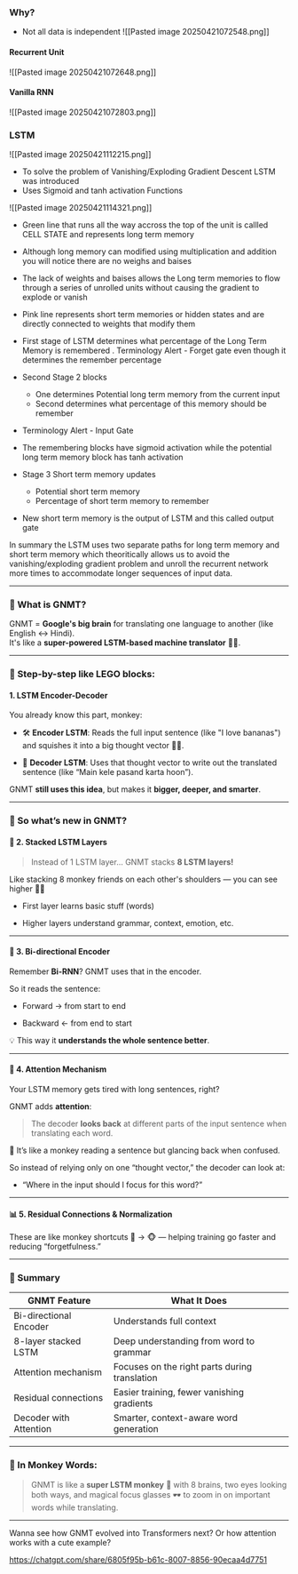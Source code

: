 
### Why?
- Not all data is independent 
![[Pasted image 20250421072548.png]]


#### Recurrent Unit
![[Pasted image 20250421072648.png]]

#### Vanilla RNN
![[Pasted image 20250421072803.png]]



### LSTM
![[Pasted image 20250421112215.png]]
- To solve the problem of Vanishing/Exploding Gradient Descent LSTM was introduced
- Uses Sigmoid and tanh activation Functions



![[Pasted image 20250421114321.png]]

- Green line that runs all the way accross the top of the unit is callled CELL STATE and represents long term memory
- Although long memory can modified using multiplication and addition you will notice there are no weighs and baises 
- The lack of weights and baises allows the Long term memories to flow through a series of unrolled units without causing the gradient to explode or vanish


- Pink line represents short term memories or hidden states and are directly connected to weights that modify them

- First stage of LSTM determines what percentage of the Long Term Memory is remembered . Terminology Alert - Forget gate even though it determines the remember percentage

- Second Stage 2 blocks
	- One determines Potential long term memory from the current input
	- Second determines what percentage of this memory should be remember
- Terminology Alert - Input Gate

- The remembering blocks have sigmoid activation while the potential long term memory block has tanh activation


- Stage 3 Short term memory updates
	- Potential short term memory
	- Percentage of short term memory to remember

- New short term memory is the output of LSTM and this called output gate 


In summary the LSTM uses two separate paths for long term memory and short term memory which theoritically allows us to avoid the vanishing/exploding gradient problem and unroll the recurrent network more times to accommodate longer sequences of input data.


---

### 🍌 What is GNMT? 

GNMT = **Google's big brain** for translating one language to another (like English ↔ Hindi).  
It's like a **super-powered LSTM-based machine translator** 🧠💬.

---

### 🧱 Step-by-step like LEGO blocks:

#### 1. **LSTM Encoder-Decoder**

You already know this part, monkey:

- 🛠 **Encoder LSTM**: Reads the full input sentence (like "I love bananas") and squishes it into a big thought vector 🧠💭.
    
- 🎯 **Decoder LSTM**: Uses that thought vector to write out the translated sentence (like “Main kele pasand karta hoon”).
    

GNMT **still uses this idea**, but makes it **bigger, deeper, and smarter**.

---

### 🧠 So what’s new in GNMT?

#### 🍰 2. **Stacked LSTM Layers**

> Instead of 1 LSTM layer... GNMT stacks **8 LSTM layers!**

Like stacking 8 monkey friends on each other's shoulders — you can see higher 🍌🌳

- First layer learns basic stuff (words)
    
- Higher layers understand grammar, context, emotion, etc.
    

---

#### 🔁 3. **Bi-directional Encoder**

Remember **Bi-RNN**? GNMT uses that in the encoder.

So it reads the sentence:

- Forward → from start to end
    
- Backward ← from end to start
    

💡 This way it **understands the whole sentence better**.

---

#### 👀 4. **Attention Mechanism**

Your LSTM memory gets tired with long sentences, right?

GNMT adds **attention**:

> The decoder **looks back** at different parts of the input sentence when translating each word.

📌 It’s like a monkey reading a sentence but glancing back when confused.

So instead of relying only on one “thought vector,” the decoder can look at:

- “Where in the input should I focus for this word?”
    

---

#### 📊 5. **Residual Connections & Normalization**

These are like monkey shortcuts 🐒 → 🐵 — helping training go faster and reducing “forgetfulness.”

---

### 🧪 Summary

|GNMT Feature|What It Does|
|---|---|
|Bi-directional Encoder|Understands full context|
|8-layer stacked LSTM|Deep understanding from word to grammar|
|Attention mechanism|Focuses on the right parts during translation|
|Residual connections|Easier training, fewer vanishing gradients|
|Decoder with Attention|Smarter, context-aware word generation|

---

### 💬 In Monkey Words:

> GNMT is like a **super LSTM monkey** 🦍 with 8 brains, two eyes looking both ways, and magical focus glasses 🕶 to zoom in on important words while translating.

---

Wanna see how GNMT evolved into Transformers next? Or how attention works with a cute example?


https://chatgpt.com/share/6805f95b-b61c-8007-8856-90ecaa4d7751
